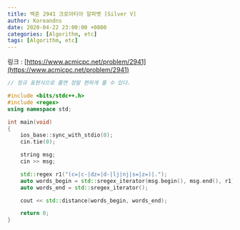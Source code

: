 ```yaml
---
title: 백준 2941 크로아티아 알파벳 [Silver V]
author: Koreandns
date: 2020-04-22 23:00:00 +0800
categories: [Algorithm, etc]
tags: [Algorithm, etc]
---
```




링크 : [https://www.acmicpc.net/problem/2941](https://www.acmicpc.net/problem/2941)



```c++
// 정규 표현식으로 풀면 정말 편하게 풀 수 있다.

#include <bits/stdc++.h>
#include <regex>
using namespace std;

int main(void)
{
	ios_base::sync_with_stdio(0);
	cin.tie(0);

	string msg;
	cin >> msg;

	std::regex r1("(c=|c-|dz=|d-|lj|nj|s=|z=)|.");
	auto words_begin = std::sregex_iterator(msg.begin(), msg.end(), r1);
	auto words_end = std::sregex_iterator();

	cout << std::distance(words_begin, words_end);

	return 0;
}
```

